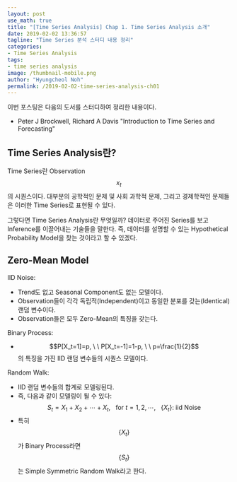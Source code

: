 ```yaml
---
layout: post
use_math: true
title: "[Time Series Analysis] Chap 1. Time Series Analysis 소개"
date: 2019-02-02 13:36:57
tagline: "Time Series 분석 스터디 내용 정리"
categories:
- Time Series Analysis
tags:
- time series analysis
image: /thumbnail-mobile.png
author: "Hyungcheol Noh"
permalink: /2019-02-02-time-series-analysis-ch01
---
```


이번 포스팅은 다음의 도서를 스터디하여 정리한 내용이다.
- Peter J Brockwell, Richard A Davis "Introduction to Time Series and Forecasting"

## Time Series Analysis란?
Time Series란 Observation $$x_t$$의 시퀀스이다. 대부분의 공학적인 문제 및 사회 과학적 문제, 그리고 경제학적인 문제들은 이러한 Time Series로 표현될 수 있다.

그렇다면 Time Series Analysis란 무엇일까? 데이터로 주어진 Series를 보고 Inference를 이끌어내는 기술들을 말한다. 즉, 데이터를 설명할 수 있는 Hypothetical Probability Model을 찾는 것이라고 할 수 있겠다.

## Zero-Mean Model
IID Noise:
- Trend도 없고 Seasonal Component도 없는 모델이다.
- Observation들이 각각 독립적(Independent)이고 동일한 분포를 갖는(Identical) 랜덤 변수이다.
- Observation들은 모두 Zero-Mean의 특징을 갖는다.

Binary Process:
- $$P[X_t=1]=p, \ \ P[X_t=-1]=1-p, \ \ p=\frac{1}{2}$$의 특징을 가진 IID 랜덤 변수들의 시퀀스 모델이다.

Random Walk:
- IID 랜덤 변수들의 합계로 모델링된다.
- 즉, 다음과 같이 모델링이 될 수 있다: $$S_t = X_1+X_2+\cdots + X_t, \ \ \ \text{for} \ t=1,2,\cdots, \ \ \ \{X_t\}: \ \text{iid Noise}$$
- 특히 $$\{X_t\}$$가 Binary Process라면 $$\{S_t\}$$는 Simple Symmetric Random Walk라고 한다.

